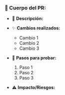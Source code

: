 ### 📄 Cuerpo del PR:

- 🎯 **Descripción:**  
    <!-- Describe de manera breve qué cambios trae este PR y por qué se hicieron -->

- ✨ **Cambios realizados:**  
    <!-- Lista de los cambios principales realizados en este PR -->
    - Cambio 1  
    - Cambio 2  
    - Cambio 3  

- 🧪 **Pasos para probar:**  
    <!-- Indica cómo verificar que los cambios funcionan correctamente -->
    1. Paso 1  
    2. Paso 2  
    3. Paso 3  

- ⚠️ **Impacto/Riesgos:**  
    <!-- Menciona posibles efectos secundarios, riesgos o detalles que se deben revisar con cuidado -->
